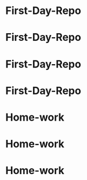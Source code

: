 # First-Day-Repo
# First-Day-Repo
# First-Day-Repo
# First-Day-Repo
# Home-work
# Home-work
# Home-work
